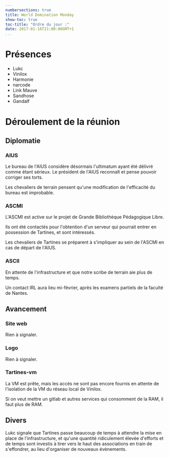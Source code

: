 ```yaml
---
numbersections: true
title: World Domination Monday
show-toc: true
toc-title: "Ordre du jour :"
date: 2017-01-16T21:00:00GMT+1
...
```


# Présences

  - Lukc
  - Vinilox
  - Harmonie
  - narcode
  - Link Mauve
  - Sandhose
  - Gandalf

# Déroulement de la réunion

## Diplomatie

### AIUS

Le bureau de l'AIUS considère désormais l'ultimatum ayant été délivré comme étant sérieux.
Le président de l'AIUS reconnaît et pense pouvoir corriger ses torts.

Les chevaliers de terrain pensent qu'une modification de l'efficacité du bureau est improbable.

### ASCMI

L'ASCMI est active sur le projet de Grande Bibliothèque Pédagogique Libre.

Ils ont été contactés pour l'obtention d'un serveur qui pourrait entrer en possession de Tartines, et sont intéressés.

Les chevaliers de Tartines se préparent à s'impliquer au sein de l'ASCMI en cas de départ de l'AIUS.

### ASCII

En attente de l'infrastructure et que notre scribe de terrain aie plus de temps.

Un contact IRL aura lieu mi-février, après les examens partiels de la faculté de Nantes.

## Avancement

### Site web

Rien à signaler.

### Logo

Rien à signaler.

### Tartines-vm

La VM est prête, mais les accès ne sont pas encore fournis en attente de l'isolation de la VM du réseau local de Vinilox.

Si on veut mettre un gitlab et autres services qui consomment de la RAM, il faut plus de RAM.

## Divers

Lukc signale que Tartines passe beaucoup de temps à attendre la mise en place de l'infrastructure, et qu'une quantité ridiculement élevée d'efforts et de temps sont investis à tirer vers le haut des associations en train de s'effondrer, au lieu d'organiser de nouveaux évènements.

